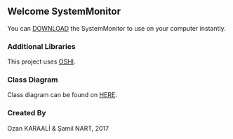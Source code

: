 ## Welcome SystemMonitor
You can [DOWNLOAD](https://github.com/ozankaraali/SystemMonitor/releases/latest) the SystemMonitor to use on your computer instantly.

### Additional Libraries
This project uses [OSHI](https://github.com/oshi/oshi).

### Class Diagram
Class diagram can be found on [HERE](https://raw.githubusercontent.com/ozankaraali/SystemMonitor/master/diagram.png).

### Created By
Ozan KARAALİ & Şamil NART, 2017
